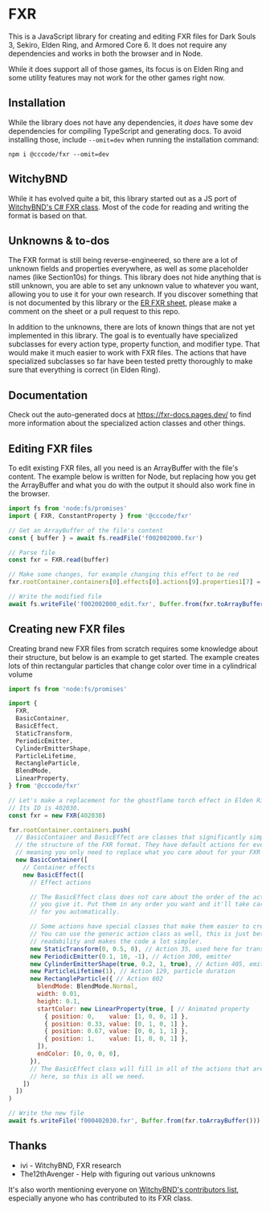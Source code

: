 # FXR
This is a JavaScript library for creating and editing FXR files for Dark Souls 3, Sekiro, Elden Ring, and Armored Core 6. It does not require any dependencies and works in both the browser and in Node.

While it does support all of those games, its focus is on Elden Ring and some utility features may not work for the other games right now.

## Installation
While the library does not have any dependencies, it *does* have some dev dependencies for compiling TypeScript and generating docs. To avoid installing those, include `--omit=dev` when running the installation command:
```
npm i @cccode/fxr --omit=dev
```

## WitchyBND
While it has evolved quite a bit, this library started out as a JS port of [WitchyBND's C# FXR class](https://github.com/ividyon/WitchyBND/blob/main/WitchyFormats/Formats/Fxr3.cs). Most of the code for reading and writing the format is based on that.

## Unknowns & to-dos
The FXR format is still being reverse-engineered, so there are a lot of unknown fields and properties everywhere, as well as some placeholder names (like Section10s) for things. This library does not hide anything that is still unknown, you are able to set any unknown value to whatever you want, allowing you to use it for your own research. If you discover something that is not documented by this library or the [ER FXR sheet](https://docs.google.com/spreadsheets/d/12hKQg5kBvOJ_M0Udoz5GqS_2RX-d8YtaBapwpSJ2Csg/edit#gid=1424830463), please make a comment on the sheet or a pull request to this repo.

In addition to the unknowns, there are lots of known things that are not yet implemented in this library. The goal is to eventually have specialized subclasses for every action type, property function, and modifier type. That would make it much easier to work with FXR files. The actions that have specialized subclasses so far have been tested pretty thoroughly to make sure that everything is correct (in Elden Ring).

## Documentation
Check out the auto-generated docs at https://fxr-docs.pages.dev/ to find more information about the specialized action classes and other things.

## Editing FXR files
To edit existing FXR files, all you need is an ArrayBuffer with the file's content. The example below is written for Node, but replacing how you get the ArrayBuffer and what you do with the output it should also work fine in the browser.
```js
import fs from 'node:fs/promises'
import { FXR, ConstantProperty } from '@cccode/fxr'

// Get an ArrayBuffer of the file's content
const { buffer } = await fs.readFile('f002002000.fxr')

// Parse file
const fxr = FXR.read(buffer)

// Make some changes, for example changing this effect to be red
fxr.rootContainer.containers[0].effects[0].actions[9].properties1[7] = new ConstantProperty(1, 0, 0, 1)

// Write the modified file
await fs.writeFile('f002002000_edit.fxr', Buffer.from(fxr.toArrayBuffer()))
```
## Creating new FXR files
Creating brand new FXR files from scratch requires some knowledge about their structure, but below is an example to get started. The example creates lots of thin rectangular particles that change color over time in a cylindrical volume
```js
import fs from 'node:fs/promises'

import {
  FXR,
  BasicContainer,
  BasicEffect,
  StaticTransform,
  PeriodicEmitter,
  CylinderEmitterShape,
  ParticleLifetime,
  RectangleParticle,
  BlendMode,
  LinearProperty,
} from '@cccode/fxr'

// Let's make a replacement for the ghostflame torch effect in Elden Ring.
// Its ID is 402030.
const fxr = new FXR(402030)

fxr.rootContainer.containers.push(
  // BasicContainer and BasicEffect are classes that significantly simplifies
  // the structure of the FXR format. They have default actions for everything,
  // meaning you only need to replace what you care about for your FXR
  new BasicContainer([
    // Container effects
    new BasicEffect([
      // Effect actions

      // The BasicEffect class does not care about the order of the actions
      // you give it. Put them in any order you want and it'll take care of it
      // for you automatically.

      // Some actions have special classes that make them easier to create.
      // You can use the generic action class as well, this is just better for
      // readability and makes the code a lot simpler.
      new StaticTransform(0, 0.5, 0), // Action 35, used here for translation
      new PeriodicEmitter(0.1, 10, -1), // Action 300, emitter
      new CylinderEmitterShape(true, 0.2, 1, true), // Action 405, emitter shape
      new ParticleLifetime(1), // Action 129, particle duration
      new RectangleParticle({ // Action 602
        blendMode: BlendMode.Normal,
        width: 0.01,
        height: 0.1,
        startColor: new LinearProperty(true, [ // Animated property
          { position: 0,    value: [1, 0, 0, 1] },
          { position: 0.33, value: [0, 1, 0, 1] },
          { position: 0.67, value: [0, 0, 1, 1] },
          { position: 1,    value: [1, 0, 0, 1] },
        ]),
        endColor: [0, 0, 0, 0],
      }),
      // The BasicEffect class will fill in all of the actions that are missing
      // here, so this is all we need.
    ])
  ])
)

// Write the new file
await fs.writeFile('f000402030.fxr', Buffer.from(fxr.toArrayBuffer()))
```

## Thanks
- ivi - WitchyBND, FXR research
- The12thAvenger - Help with figuring out various unknowns

It's also worth mentioning everyone on [WitchyBND's contributors list](https://github.com/ividyon/WitchyBND?tab=readme-ov-file#contributors), especially anyone who has contributed to its FXR class.
